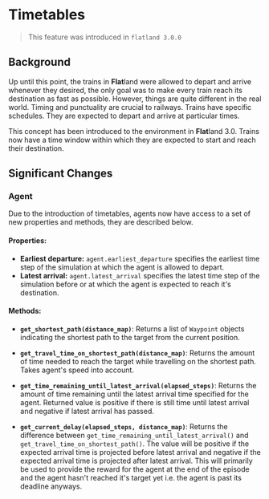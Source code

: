 # Timetables

> This feature was introduced in `flatland 3.0.0`

## Background

Up until this point, the trains in **Flat**land were allowed to depart and arrive whenever they desired, the only goal was to make every train reach its destination as fast as possible. However, things are quite different in the real world. Timing and punctuality are crucial to railways. Trains have specific schedules. They are expected to depart and arrive at particular times.

This concept has been introduced to the environment in **Flat**land 3.0. Trains now have a time window within which they are expected to start and reach their destination.

## Significant Changes

### Agent

Due to the introduction of timetables, agents now have access to a set of new properties and methods, they are described below.

#### Properties:

-   **Earliest departure:** `agent.earliest_departure` specifies the earliest time step of the simulation at which the agent is allowed to depart.
-   **Latest arrival:** `agent.latest_arrival` specifies the latest time step of the simulation before or at which the agent is expected to reach it's destination.

#### Methods:
-   **`get_shortest_path(distance_map)`**: Returns a list of `Waypoint` objects indicating the shortest path to the target from the current position.

-   **`get_travel_time_on_shortest_path(distance_map)`**: Returns the amount of time needed to reach the target while travelling on the shortest path. Takes agent's speed into account.

-   **`get_time_remaining_until_latest_arrival(elapsed_steps)`**: Returns the amount of time remaining until the latest arrival time specified for the agent. Returned value is positive if there is still time until latest arrival and negative if latest arrival has passed.

-   **`get_current_delay(elapsed_steps, distance_map)`**: Returns the difference between `get_time_remaining_until_latest_arrival()` and `get_travel_time_on_shortest_path()`. The value will be positive if the expected arrival time is projected before latest arrival and negative if the expected arrival time is projected after latest arrival. This will primarily be used to provide the reward for the agent at the end of the episode and the agent hasn't reached it's target yet i.e. the agent is past its deadline anyways.
